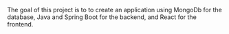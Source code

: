 The goal of this project is to to create an application using MongoDb for the database, Java and Spring Boot for the backend, and React for the frontend.
